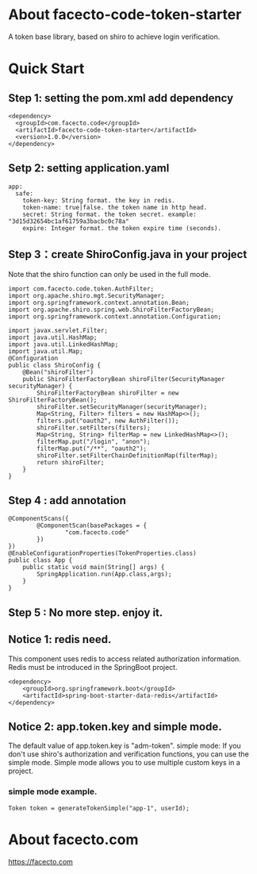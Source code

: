 # About facecto-code-token-starter
A token base library, based on shiro to achieve login verification.

# Quick Start
## Step 1: setting the pom.xml add dependency 
```
<dependency>
  <groupId>com.facecto.code</groupId>
  <artifactId>facecto-code-token-starter</artifactId>
  <version>1.0.0</version>
</dependency>
```
## Setp 2: setting application.yaml
```
app:
  safe:
    token-key: String format. the key in redis.
    token-name: true|false. the token name in http head.
    secret: String format. the token secret. example: "3d15d32654bc1af61759a3bacbc0c78a"
    expire: Integer format. the token expire time (seconds).    
```

## Step 3：create ShiroConfig.java in your project
Note that the shiro function can only be used in the full mode.
```
import com.facecto.code.token.AuthFilter;
import org.apache.shiro.mgt.SecurityManager;
import org.springframework.context.annotation.Bean;
import org.apache.shiro.spring.web.ShiroFilterFactoryBean;
import org.springframework.context.annotation.Configuration;

import javax.servlet.Filter;
import java.util.HashMap;
import java.util.LinkedHashMap;
import java.util.Map;
@Configuration
public class ShiroConfig {
    @Bean("shiroFilter")
    public ShiroFilterFactoryBean shiroFilter(SecurityManager securityManager) {
        ShiroFilterFactoryBean shiroFilter = new ShiroFilterFactoryBean();
        shiroFilter.setSecurityManager(securityManager);
        Map<String, Filter> filters = new HashMap<>();
        filters.put("oauth2", new AuthFilter());
        shiroFilter.setFilters(filters);
        Map<String, String> filterMap = new LinkedHashMap<>();
        filterMap.put("/login", "anon");
        filterMap.put("/**", "oauth2");
        shiroFilter.setFilterChainDefinitionMap(filterMap);
        return shiroFilter;
    }
}
```

## Step 4 : add annotation
```
@ComponentScans({
        @ComponentScan(basePackages = {
                "com.facecto.code"
        })
})
@EnableConfigurationProperties(TokenProperties.class)
public class App {
    public static void main(String[] args) {
        SpringApplication.run(App.class,args);
    }
}
```

## Step 5 : No more step. enjoy it.

## Notice 1: redis need.
This component uses redis to access related authorization information. Redis must be introduced in the SpringBoot project.
```
<dependency>
    <groupId>org.springframework.boot</groupId>
    <artifactId>spring-boot-starter-data-redis</artifactId>
</dependency>
```
## Notice 2: app.token.key and simple mode.
The default value of app.token.key is "adm-token".
simple mode: If you don't use shiro's authorization and verification functions, you can use the simple mode.
Simple mode allows you to use multiple custom keys in a project.

### simple mode example.
```
Token token = generateTokenSimple("app-1", userId);

```

# About facecto.com
https://facecto.com

